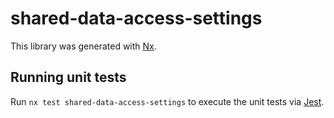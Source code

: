 # shared-data-access-settings

This library was generated with [Nx](https://nx.dev).

## Running unit tests

Run `nx test shared-data-access-settings` to execute the unit tests via [Jest](https://jestjs.io).
